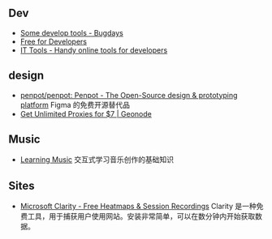 ## Dev
- [Some develop tools - Bugdays](https://bugdays.com/)
- [Free for Developers](https://free-for.dev/#/)
- [IT Tools - Handy online tools for developers](https://it-tools.tech/)

## design
- [penpot/penpot: Penpot - The Open-Source design & prototyping platform](https://github.com/penpot/penpot) Figma 的免费开源替代品
- [Get Unlimited Proxies for $7 | Geonode](https://geonode.com/)

## Music
- [Learning Music](https://learningmusic.ableton.com/zh-Hans/index.html) 交互式学习音乐创作的基础知识

## Sites
- [Microsoft Clarity - Free Heatmaps & Session Recordings](https://clarity.microsoft.com/) Clarity 是一种免费工具，用于捕获用户使用网站。安装非常简单，可以在数分钟内开始获取数据。
